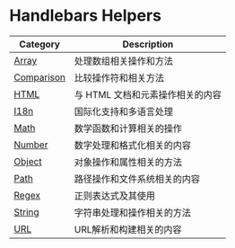 # Handlebars Helpers

| Category       | Description                          |
|------------|-------------------------------|
| [Array](./array.md)      | 处理数组相关操作和方法        |
| [Comparison](./comparison.md) | 比较操作符和相关方法          |
| [HTML](./html.md)       | 与 HTML 文档和元素操作相关的内容 |
| [I18n](./i18n.md)       | 国际化支持和多语言处理        |
| [Math](./math.md)       | 数学函数和计算相关的操作      |
| [Number](./number.md)   | 数字处理和格式化相关的内容    |
| [Object](./object.md)   | 对象操作和属性相关的方法      |
| [Path](./path.md)       | 路径操作和文件系统相关的内容  |
| [Regex](./regex.md)     | 正则表达式及其使用            |
| [String](./string.md)   | 字符串处理和操作相关的方法    |
| [URL](./url.md)         | URL解析和构建相关的内容       |
